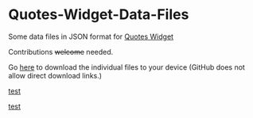 # Quotes-Widget-Data-Files
Some data files in JSON format for [Quotes Widget](https://play.google.com/store/apps/details?id=com.ashwin.apps.android.quoteswidget)

Contributions ~~welcome~~ needed.

Go [here](https://trailjeep.github.io/Quotes-Widget-Data-Files/) to download the individual files to your device (GitHub does not allow direct download links.)

<a href="gibbs-rules.json?raw=true" download>test</a>

<a href="gibbs-rules.json?raw=true" download="gibbs-rules.json">test</a>

